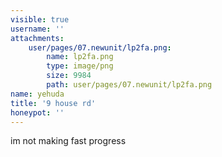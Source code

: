 ```yaml
---
visible: true
username: ''
attachments:
    user/pages/07.newunit/lp2fa.png:
        name: lp2fa.png
        type: image/png
        size: 9984
        path: user/pages/07.newunit/lp2fa.png
name: yehuda
title: '9 house rd'
honeypot: ''
---
```


im not making fast progress